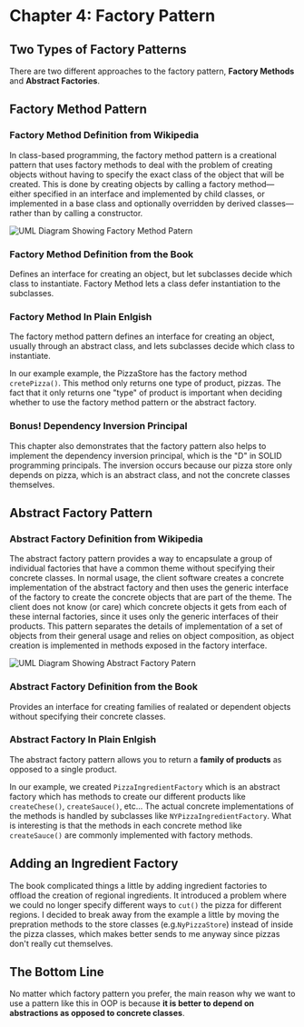 # Chapter 4: Factory Pattern

## Two Types of Factory Patterns

There are two different approaches to the factory pattern, **Factory Methods** and **Abstract Factories**.

## Factory Method Pattern

### Factory Method Definition from Wikipedia

In class-based programming, the factory method pattern is a creational pattern that uses factory methods to deal with the problem of creating objects without having to specify the exact class of the object that will be created. This is done by creating objects by calling a factory method—either specified in an interface and implemented by child classes, or implemented in a base class and optionally overridden by derived classes—rather than by calling a constructor.

![UML Diagram Showing Factory Method Patern][uml_diagram]

[uml_diagram]: https://upload.wikimedia.org/wikipedia/commons/4/43/W3sDesign_Factory_Method_Design_Pattern_UML.jpg "UML Diagram Showing Factory Method Patern"

### Factory Method Definition from the Book

Defines an interface for creating an object, but let subclasses decide which class to instantiate.  Factory Method lets a class defer instantiation to the subclasses.

### Factory Method In Plain Enlgish

The factory method pattern defines an interface for creating an object, usually through an abstract class, and lets subclasses decide which class to instantiate.

In our example example, the PizzaStore has the factory method `cretePizza()`. This method only returns one type of product, pizzas. The fact that it only returns one "type" of product is important when deciding whether to use the factory method pattern or the abstract factory.

### Bonus! Dependency Inversion Principal

This chapter also demonstrates that the factory pattern also helps to implement the dependency inversion principal, which is the "D" in SOLID programming principals.  The inversion occurs because our pizza store only depends on pizza, which is an abstract class, and not the concrete classes themselves.

## Abstract Factory Pattern

### Abstract Factory Definition from Wikipedia

The abstract factory pattern provides a way to encapsulate a group of individual factories that have a common theme without specifying their concrete classes. In normal usage, the client software creates a concrete implementation of the abstract factory and then uses the generic interface of the factory to create the concrete objects that are part of the theme. The client does not know (or care) which concrete objects it gets from each of these internal factories, since it uses only the generic interfaces of their products. This pattern separates the details of implementation of a set of objects from their general usage and relies on object composition, as object creation is implemented in methods exposed in the factory interface.

![UML Diagram Showing Abstract Factory Patern][uml_diagram2]

[uml_diagram2]: https://upload.wikimedia.org/wikipedia/commons/a/aa/W3sDesign_Abstract_Factory_Design_Pattern_UML.jpg "UML Diagram Showing Abstract Factory Patern"

### Abstract Factory Definition from the Book

Provides an interface for creating families of realated or dependent objects without specifying their concrete classes.

### Abstract Factory In Plain Enlgish

The abstract factory pattern allows you to return a **family of products** as opposed to a single product.

In our example, we created `PizzaIngredientFactory` which is an abstract factory which has methods to create our different products like `createChese()`, `createSauce()`, etc...   The actual concrete implementations of the methods is handled by subclasses like `NYPizzaIngredientFactory`. What is interesting is that the methods in each concrete method like `createSauce()` are commonly implemented with factory methods.

## Adding an Ingredient Factory

The book complicated things a little by adding ingredient factories to offload the creation of regional ingredients. It introduced a problem where we could no longer specify different ways to `cut()` the pizza for different regions. I decided to break away from the example a little by moving the prepration methods to the store classes (e.g.`NyPizzaStore`) instead of inside the pizza classes, which makes better sends to me anyway since pizzas don't really cut themselves.

## The Bottom Line

No matter which factory pattern you prefer, the main reason why we want to use a pattern like this in OOP is because **it is better to depend on abstractions as opposed to concrete classes**.
